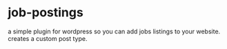# job-postings
a simple plugin for wordpress so you can add jobs listings to your website. creates a custom post type.
